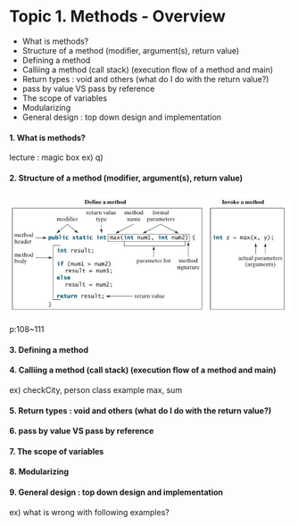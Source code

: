 
# Topic 1. Methods - Overview

- What is methods?
- Structure of a method (modifier, argument(s), return value)
- Defining a method
- Calliing a method (call stack) (execution flow of a method and main)
- Return types : void and others (what do I do with the return value?)
- pass by value VS pass by reference
- The scope of variables
- Modularizing
- General design : top down design and implementation


#### 1. What is methods?

lecture : magic box
ex)
q)

#### 2. Structure of a method (modifier, argument(s), return value)

![example](https://github.com/lukesterlee/review-session/blob/master/methods/structureOfMethods.JPG)

p:108~111

#### 3. Defining a method



#### 4. Calliing a method (call stack) (execution flow of a method and main)

ex) checkCity, person class example
max, sum

#### 5. Return types : void and others (what do I do with the return value?)


#### 6. pass by value VS pass by reference



#### 7. The scope of variables
#### 8. Modularizing
#### 9. General design : top down design and implementation


ex) what is wrong with following examples?
